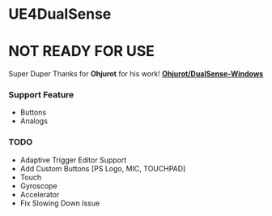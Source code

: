 # UE4DualSense

# NOT READY FOR USE

Super Duper Thanks for **Ohjurot** for his work! [**Ohjurot/DualSense-Windows**](https://github.com/Ohjurot/DualSense-Windows)

### Support Feature

- Buttons
- Analogs

### TODO

- Adaptive Trigger Editor Support
- Add Custom Buttons [PS Logo, MIC, TOUCHPAD]
- Touch
- Gyroscope
- Accelerator
- Fix Slowing Down Issue
